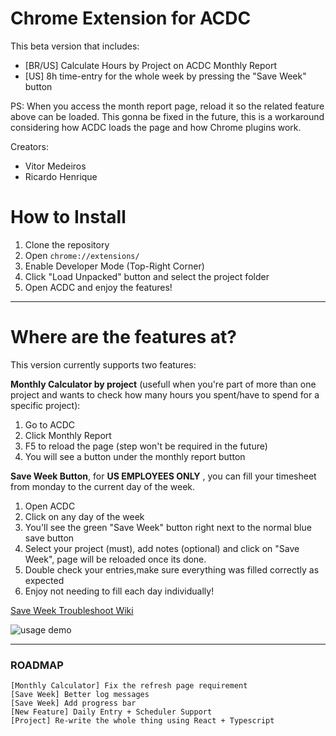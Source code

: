 # Chrome Extension for ACDC

This beta version that includes: <br>
  - [BR/US] Calculate Hours by Project on ACDC Monthly Report
  - [US] 8h time-entry for the whole week by pressing the "Save Week" button
  
PS: When you access the month report page, reload it so the related feature above can be loaded. This gonna be fixed in the future, this is a workaround considering how ACDC loads the page and how Chrome plugins work.</p>

Creators: 
  - Vitor Medeiros
  - Ricardo Henrique
  

# How to Install

1. Clone the repository
2. Open `chrome://extensions/`
3. Enable Developer Mode (Top-Right Corner)
4. Click "Load Unpacked" button and select the project folder
5. Open ACDC and enjoy the features!

---

# Where are the features at?

This version currently supports two features:

<b>Monthly Calculator by project</b> (usefull when you're part of more than one project and wants to check how many hours you spent/have to spend for a specific project):
1. Go to ACDC
2. Click Monthly Report
3. F5 to reload the page (step won't be required in the future)
4. You will see a button under the monthly report button
         
<b>Save Week Button</b>, for <b>US EMPLOYEES ONLY</b> , you can fill your timesheet from monday to the current day of the week.
1. Open ACDC
2. Click on any day of the week
3. You'll see the green "Save Week" button right next to the normal blue save button
4. Select your project (must), add notes (optional) and click on "Save Week", page will be reloaded once its done.
5. Double check your entries,make sure everything was filled correctly as expected
6. Enjoy not needing to fill each day individually!

[Save Week Troubleshoot Wiki](https://github.com/HeyCenturies/acdchrome/wiki/%5BSave-Week-TroubleShooting%5D)


![usage demo](/images/giftopdovitor.gif)


---

### ROADMAP

```
[Monthly Calculator] Fix the refresh page requirement
[Save Week] Better log messages
[Save Week] Add progress bar
[New Feature] Daily Entry + Scheduler Support
[Project] Re-write the whole thing using React + Typescript
```

